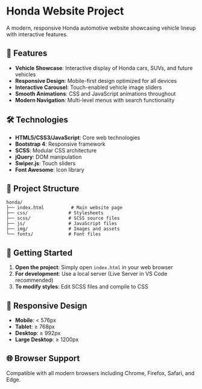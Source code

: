 # Honda Website Project

A modern, responsive Honda automotive website showcasing vehicle lineup with interactive features.

## 🚀 Features

- **Vehicle Showcase**: Interactive display of Honda cars, SUVs, and future vehicles
- **Responsive Design**: Mobile-first design optimized for all devices  
- **Interactive Carousel**: Touch-enabled vehicle image sliders
- **Smooth Animations**: CSS and JavaScript animations throughout
- **Modern Navigation**: Multi-level menus with search functionality

## 🛠️ Technologies

- **HTML5/CSS3/JavaScript**: Core web technologies
- **Bootstrap 4**: Responsive framework
- **SCSS**: Modular CSS architecture  
- **jQuery**: DOM manipulation
- **Swiper.js**: Touch sliders
- **Font Awesome**: Icon library

## 📁 Project Structure

```
honda/
├── index.html          # Main website page
├── css/               # Stylesheets
├── scss/              # SCSS source files
├── js/                # JavaScript files
├── img/               # Images and assets
└── fonts/             # Font files
```

## 🚀 Getting Started

1. **Open the project**: Simply open `index.html` in your web browser
2. **For development**: Use a local server (Live Server in VS Code recommended)
3. **To modify styles**: Edit SCSS files and compile to CSS

## 📱 Responsive Design

- **Mobile**: < 576px
- **Tablet**: ≥ 768px  
- **Desktop**: ≥ 992px
- **Large Desktop**: ≥ 1200px

## 🌐 Browser Support

Compatible with all modern browsers including Chrome, Firefox, Safari, and Edge.
